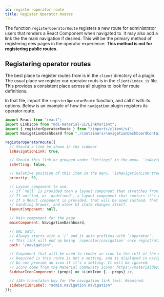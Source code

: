 ```yaml
---
id: register-operator-route
title: Register Operator Routes
---
```


The function `registerOperatorRoute` registers a new route for administrator users that renders a React Component when navigated to. It may also add a link the the main navigation if desired. This will be the primary method of registering new pages in the operator experience. **This method is not for registering public routes.**

## Registering operator routes

The best place to register routes from is in the `client` directory of a plugin. The usual place we register our operator routs is in the `client/index.js` file. This provides a consistent place across all plugins to look for route definitions.

In that file, import the `registerOperatorRoute` function, and call it with its options. Below is an example of how the `navigation` plugin registers its operator route.

```js
import React from "react";
import LinkIcon from "mdi-material-ui/LinkVariant";
import { registerOperatorRoute } from "/imports/client/ui";
import NavigationDashboard from "./containers/navigationDashboardContainer";

registerOperatorRoute({
  // Should a link be shown in the sidebar
  isNavigationLink: true,

  // Should this link be grouped under "Settings" in the menu. `isNavigationLink:true` is required.
  isSetting: false,

  // Relative position of this item in the menu. `isNavigationLink:true` is required.
  priority: 50,

  // Layout component to use.
  // If `null` is provided then a layout component that stretches from edge to will be provided.
  // If omitted, or `undefined`, a layout component that centers it's content will be used.
  // If a React component is provided, that will be used instead. That component will be responsible for
  // handling Drawer, and other UI state changes itself.
  layoutComponent: null,

  // Main component for the page
  mainComponent: NavigationDashboard,

  // URL path.
  // Always starts with a `/` and it auto prefixes with `/operator`.
  // This link will end up being `/operator/navigation` once registration is complete.
  path: "/navigation",

  // Component that will be used to render an icon to the left of the navigation link text
  // Required is this route is not a setting, and is displayed in navigation.
  // Do not provide an icon if it's a setting. It will be ignored.
  // Icons come from the Material community icons: https://materialdesignicons.com/
  SidebarIconComponent: (props) => <LinkIcon {...props} />,

  // i18n translaton key for the navigation link text. Required.
  sidebarI18nLabel: "admin.navigation.navigation"
});

```
